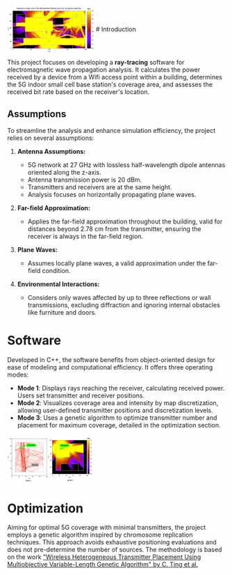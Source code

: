 <img src="assets/GA_result.png" width="200" align="center">
# Introduction

This project focuses on developing a **ray-tracing** software for electromagnetic wave propagation analysis. It calculates the power received by a device from a Wifi access point within a building, determines the 5G indoor small cell base station's coverage area, and assesses the received bit rate based on the receiver's location.

## Assumptions

To streamline the analysis and enhance simulation efficiency, the project relies on several assumptions:
1. **Antenna Assumptions:**
   - 5G network at 27 GHz with lossless half-wavelength dipole antennas oriented along the z-axis.
   - Antenna transmission power is 20 dBm.
   - Transmitters and receivers are at the same height.
   - Analysis focuses on horizontally propagating plane waves.
    
2. **Far-field Approximation:**
   - Applies the far-field approximation throughout the building, valid for distances beyond 2.78 cm from the transmitter, ensuring the receiver is always in the far-field region.
    
3. **Plane Waves:**
   - Assumes locally plane waves, a valid approximation under the far-field condition.
    
4. **Environmental Interactions:**
   - Considers only waves affected by up to three reflections or wall transmissions, excluding diffraction and ignoring internal obstacles like furniture and doors.

# Software

Developed in C++, the software benefits from object-oriented design for ease of modeling and computational efficiency. It offers three operating modes:
- **Mode 1**: Displays rays reaching the receiver, calculating received power. Users set transmitter and receiver positions.
- **Mode 2**: Visualizes coverage area and intensity by map discretization, allowing user-defined transmitter positions and discretization levels.
- **Mode 3**: Uses a genetic algorithm to optimize transmitter number and placement for maximum coverage, detailed in the optimization section.

<img src="assets/Modes.png" width="200" align="center">

# Optimization

Aiming for optimal 5G coverage with minimal transmitters, the project employs a genetic algorithm inspired by chromosome replication techniques. This approach avoids exhaustive positioning evaluations and does not pre-determine the number of sources. The methodology is based on the work <a href="https://ieeexplore.ieee.org/document/4812006"/>"Wireless Heterogeneous Transmitter Placement Using Multiobjective Variable-Length Genetic Algorithm" by C. Ting et al.</a>

